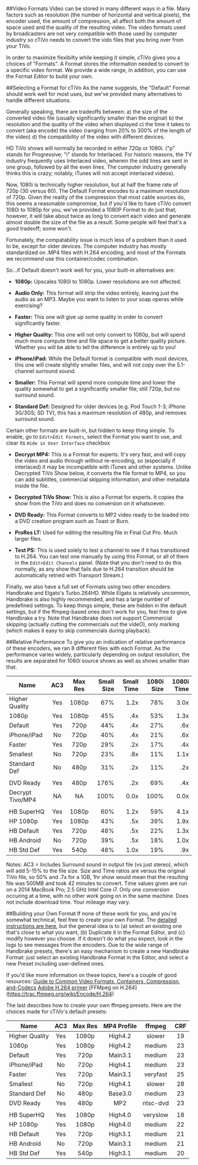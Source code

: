 ##Video Formats
Video can be stored in many different ways in a file. Many factors such as resolution (the number of horizontal and vertical pixels), the encoder used, the amount of compression, all affect both the amount of space used and the quality of the resulting video. The video formats used by broadcasters are not very compatible with those used by computer industry so cTiVo needs to convert the vido files that you bring over from your TiVo. 

In order to maximize flexibilty while keeping it simple, cTiVo gives you a choices of "Formats". A Format stores the information needed to convert to a specific video format. We provide a wide range, in addition, you can use the Format Editor to build your own. 

##Selecting a Format for cTiVo
As the name suggests, the "Default" Format should work well for most uses, but we've provided many alternatives to handle different situations. 

Generally speaking, there are tradeoffs between:
a) the size of the converted video file (usually significantly smaller than the original)
b) the resolution and the quality of the video when displayed
c) the time it takes to convert (aka encode) the video (ranging from 20% to 300% of the length of the video)
d) the compatibility of the video with different devices.

HD TiVo shows will normally be recorded in either 720p or 1080i. ("p" stands for Progressive; "i" stands for Interlaced. For historic reasons, the TV industry frequently uses Interlaced video, wherein the odd lines are sent in one group, followed by all the even lines. The computer industry generally thinks this is crazy; notably, iTunes will not accept interlaced videos). 

Now, 1080i is technically higher resolution, but at half the frame rate of 720p (30 versus 60).  The Default Format encodes to a maximum resolution of 720p. Given the reality of the compression that most cable sources do, this seems a reasonable compromise, but if you'd like to have cTiVo convert 1080i to 1080p for you, we've provided a 1080P Format to do just that; however, it will take about twice as long to convert each video and generate almost double the size of the file as a result. Some people will feel that's a good tradeoff; some won't.

Fortunately, the compatability issue is much less of a problem than it used to be, except for older devices. The computer industry has mostly standardized on .MP4 files with H.264 encoding, and most of the Formats we recommend use this container/codec combination.

So...if Default doesn't work well for you, your built-in alternatives are:

* <b>1080p:</b> Upscales 1080i to 1080p. Lower resolutions are not affected.

* <b>Audio Only:</b> This format will strip the video entirely, leaving just the audio as an MP3. Maybe you want to listen to your soap operas while exercising?

* <b>Faster:</b> This one will give up some quality in order to convert significantly faster.

* <b>Higher Quality:</b> This one will not only convert to 1080p, but will spend much more compute time and file space to get a better quality picture. Whether you will be able to tell the difference is entirely up to you!

* <b>iPhone/iPad:</b> While the Default format is compatible with most devices, this one will create slightly smaller files, and will not copy over the 5.1-channel surround sound. 

* <b>Smaller:</b> This Format will spend more compute time and lower the quality somewhat to get a significantly smaller file; still 720p, but no surround sound.

* <b>Standard Def:</b> Designed for older devices (e.g. Pod Touch 1-3; iPhone 3G/3GS; SD TV), this has a maximum resolution of 480p, and removes surround sound. 

Certain other formats are built-in, but hidden to keep thing simple. To enable, go to `Edit>Edit Formats`, select the Format you want to use, and clear its `Hide in User Interface` checkbox 

* <b>Decrypt MP4:</b> This is a Format for experts. It's very fast, and will copy the video and audio through without re-encoding, so (especially if interlaced) it may be incompatible with iTunes and other systems. Unlike Decrypted TiVo Show below, it converts the file format to MP4, so you can add subtitles, commercial skipping information, and other metadata inside the file.

* <b>Decrypted TiVo Show:</b> This is also a Format for experts. It copies the show from the TiVo and does no conversion on it whatsoever.

* <b>DVD Ready:</b> This Format converts to MP2 video ready to be loaded into a DVD creation program such as Toast or Burn.

* <b>ProRes LT:</b> Used for editing the resulting file in Final Cut Pro. Much larger files. 

* <b>Test PS:</b> This is used solely to test a channel to see if it has transitioned to H.264. You can test one manually by using this Format, or all of them in the `Edit>Edit Channels` panel. (Note that you don't need to do this normally, as any show that fails due to H.264 transition should be automatically retried with Transport Stream.)

Finally, we also have a full set of Formats using two other encoders: Handbrake and Elgato's Turbo.264HD. While Elgato is relatively uncommon, Handbrake is also highly recommended, and has a large number of predefined settings. To keep things simple, these are hidden in the default settings, but if the ffmpeg-based ones don't work for you, feel free to give Handbrake a try. Note that Handbrake does not support Commercial skipping (actually cutting the commercials out the videO), only marking (which makes it easy to skip commercials during playback).

##Relative Performance
To give you an indication of relative performance of these encoders, we ran 8 different files with each Format. As the performance varies widely, particularly depending on output resolution, the results are separated for 1080i source shows as well as shows smaller than that.

|  Name           | AC3 | Max Res | Small Size |Small Time| 1080i Size | 1080i Time|
|-----------------|:---:|:-------:|-----------:|---------:|-----------:|----------:|
| Higher Quality  | Yes |  1080p  |    67%     |   1.2x   |     78%    |   3.0x    |
| 1080p           | Yes |  1080p  |    45%     |    .4x   |     53%    |   1.3x    |
| Default         | Yes |  720p   |    44%     |    .4x   |     27%    |    .6x    |
| iPhone/iPad     | No  |  720p   |    40%     |    .4x   |     21%    |    .6x    |
| Faster          | Yes |  720p   |    29%     |    .2x   |     17%    |    .4x    |
| Smallest        | No  |  720p   |    23%     |    .8x   |     11%    |   1.1x    |
| Standard Def    | No  |  480p   |    31%     |    .2x   |     11%    |    .2x    |
|                 |     |         |            |          |            |           |
| DVD Ready       | Yes |  480p   |   176%     |    .2x   |     69%    |    .4x    |
| Decrypt Tivo/MP4| NA  |   NA    |   100%     |   0.0x   |    100%    |   0.0x    |
|                 |     |         |            |          |            |           |
| HB SuperHQ      | Yes |  1080p  |    60%     |   1.2x   |     59%    |   4.1x    |
| HP 1080p        | Yes |  1080p  |    43%     |    .5x   |     39%    |   1.9x    |
| HB Default      | Yes |  720p   |    48%     |    .5x   |     22%    |   1.3x    |
| HB Android      | No  |  720p   |    39%     |    .5x   |     18%    |   1.0x    |
| HB Std Def      | Yes |  540p   |    48%     |   1.0x   |     19%    |    .9x    |

Notes:
AC3 = Includes Surround sound in output file (vs just stereo), which will add 5-15% to the file size.
Size and Time ratios are versus the original TiVo file, so 50% and .7x for a 1GB, 1hr show would mean that the resulting file was 500MB and took 42 minutes to convert.
Time values given are run on a 2014 MacBook Pro; 2.5 GHz Intel Core i7. Only one conversion occuring at a time, with no other work going on in the same machine. Does not include download time. Your mileage may vary.

##Building your Own Format
If none of these work for you, and you're somewhat technical, feel free to create your own Format. The [detailed instructions are here](Advanced-Topics#edit-formats), but the general idea is to (a) select an existing one that's close to what you want, (b) Duplicate it in the Format Editor, and (c) modify however you choose. If it doesn't do what you expect, look in the logs to see messages from the encoders. Due to the wide range of Handbrake presets, there's an easy mechanism to create a new Handbrake Format: just select an existing Handbrake Format in the Editor, and select a new Preset including user-defined ones.

If you'd like more information on these topics, here's a couple of good resources:
[Guide to Common Video Formats, Containers, Compression, and-Codecs](http://www.fallenempiredigital.com/blog/2013/02/08/a-guide-to-common-video-formats-containers-compression-and-codecs/)
[Adobe H.264 primer](http://wwwimages.adobe.com/content/dam/Adobe/en/devnet/video/articles/h264_primer/h264_primer.pdf)
[FFMpeg on H.264] (https://trac.ffmpeg.org/wiki/Encode/H.264)

The last describes how to create your own ffmpeg presets. Here are the choices made for cTiVo's default presets:

|  Name           | AC3 | Max Res | MP4 Profile |  ffmpeg  | CRF  |
|-----------------|:---:|:-------:|:-----------:|:--------:|:----:|
| Higher Quality  | Yes |  1080p  |   High4.2   | slower   |  19  |
| 1080p           | Yes |  1080p  |   High4.2   | medium   |  23  |
| Default         | Yes |  720p   |   Main3.1   | medium   |  23  |
| iPhone/iPad     | No  |  720p   |   High4.1   | medium   |  23  |
| Faster          | Yes |  720p   |   Main3.1   | veryfast |  25  |
| Smallest        | No  |  720p   |   High4.1   | slower   |  28  |
| Standard Def    | No  |  480p   |   Base3.0   | medium   |  23  |
| DVD Ready       | Yes |  480p   |   MP2       | ntsc-dvd |  23  |
|                 |     |         |             |          |      |
| HB SuperHQ      | Yes |  1080p  |   High4.0   | veryslow |  18  |
| HP 1080p        | Yes |  1080p  |   High4.0   | medium   |  22  |
| HB Default      | Yes |  720p   |   High3.1   | medium   |  21  |
| HB Android      | No  |  720p   |   Main3.1   | medium   |  21  |
| HB Std Def      | Yes |  540p   |   High3.1   | medium   |  20  |
